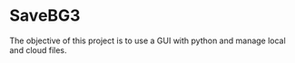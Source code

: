 # SaveBG3
The objective of this project is to use a GUI with python and manage local and cloud files.
